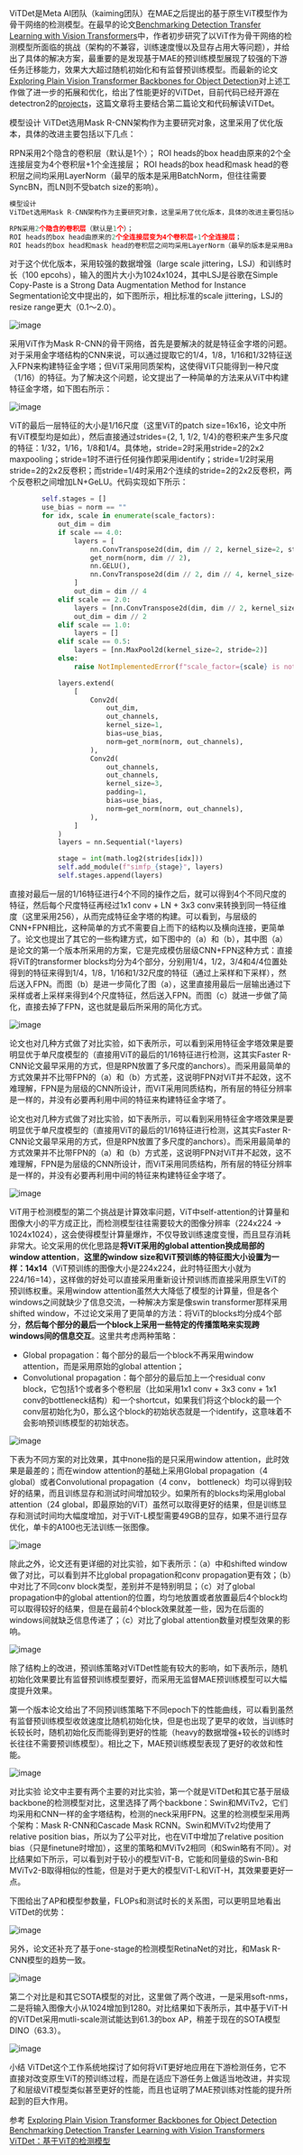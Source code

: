 ViTDet是Meta AI团队（kaiming团队）在MAE之后提出的基于原生ViT模型作为骨干网络的检测模型。在最早的论文[Benchmarking Detection Transfer Learning with Vision Transformers](https://link.zhihu.com/?target=https%3A//arxiv.org/abs/2111.11429)中，作者初步研究了以ViT作为骨干网络的检测模型所面临的挑战（架构的不兼容，训练速度慢以及显存占用大等问题），并给出了具体的解决方案，最重要的是发现基于MAE的预训练模型展现了较强的下游任务迁移能力，效果大大超过随机初始化和有监督预训练模型。而最新的论文[Exploring Plain Vision Transformer Backbones for Object Detection](https://link.zhihu.com/?target=https%3A//arxiv.org/abs/2203.16527)对上述工作做了进一步的拓展和优化，给出了性能更好的ViTDet，目前代码已经开源在detectron2的[projects](https://link.zhihu.com/?target=https%3A//github.com/facebookresearch/detectron2/tree/main/projects/ViTDet)，这篇文章将主要结合第二篇论文和代码解读ViTDet。

模型设计
ViTDet选用Mask R-CNN架构作为主要研究对象，这里采用了优化版本，具体的改进主要包括以下几点：

RPN采用2个隐含的卷积层（默认是1个）；
ROI heads的box head由原来的2个全连接层变为4个卷积层+1个全连接层；
ROI heads的box head和mask head的卷积层之间均采用LayerNorm（最早的版本是采用BatchNorm，但往往需要SyncBN，而LN则不受batch size的影响）。

```python
模型设计
ViTDet选用Mask R-CNN架构作为主要研究对象，这里采用了优化版本，具体的改进主要包括以下几点：

RPN采用2个隐含的卷积层（默认是1个）；
ROI heads的box head由原来的2个全连接层变为4个卷积层+1个全连接层；
ROI heads的box head和mask head的卷积层之间均采用LayerNorm（最早的版本是采用BatchNorm，但往往需要SyncBN，而LN则不受batch size的影响）。
```

对于这个优化版本，采用较强的数据增强（large scale jittering，LSJ）和训练时长（100 epcohs），输入的图片大小为1024x1024，其中LSJ是谷歌在Simple Copy-Paste is a Strong Data Augmentation Method for Instance Segmentation论文中提出的，如下图所示，相比标准的scale jittering，LSJ的resize range更大（0.1～2.0）。

![image](https://github.com/icey-zhang/notebook/assets/54712081/9d286cfd-d52d-4ffb-a325-0a6b99230895)

采用ViT作为Mask R-CNN的骨干网络，首先是要解决的就是特征金字塔的问题。对于采用金字塔结构的CNN来说，可以通过提取它的1/4，1/8，1/16和1/32特征送入FPN来构建特征金字塔；但ViT采用同质架构，这使得ViT只能得到一种尺度（1/16）的特征。为了解决这个问题，论文提出了一种简单的方法来从ViT中构建特征金字塔，如下图右所示：

![image](https://github.com/icey-zhang/notebook/assets/54712081/90ac1a1d-c250-4ee9-82b7-2e6b16c1ba46)

ViT的最后一层特征的大小是1/16尺度（这里ViT的patch size=16x16，论文中所有ViT模型均是如此），然后直接通过strides={2, 1, 1/2, 1/4}的卷积来产生多尺度的特征：1/32，1/16，1/8和1/4。具体地，stride=2时采用stride=2的2x2 maxpooling；stride=1时不进行任何操作即采用identify；stride=1/2时采用stride=2的2x2反卷积；而stride=1/4时采用2个连续的stride=2的2x2反卷积，两个反卷积之间增加LN+GeLU。代码实现如下所示：

```python
        self.stages = []
        use_bias = norm == ""
        for idx, scale in enumerate(scale_factors):
            out_dim = dim
            if scale == 4.0:
                layers = [
                    nn.ConvTranspose2d(dim, dim // 2, kernel_size=2, stride=2),
                    get_norm(norm, dim // 2),
                    nn.GELU(),
                    nn.ConvTranspose2d(dim // 2, dim // 4, kernel_size=2, stride=2),
                ]
                out_dim = dim // 4
            elif scale == 2.0:
                layers = [nn.ConvTranspose2d(dim, dim // 2, kernel_size=2, stride=2)]
                out_dim = dim // 2
            elif scale == 1.0:
                layers = []
            elif scale == 0.5:
                layers = [nn.MaxPool2d(kernel_size=2, stride=2)]
            else:
                raise NotImplementedError(f"scale_factor={scale} is not supported yet.")

            layers.extend(
                [
                    Conv2d(
                        out_dim,
                        out_channels,
                        kernel_size=1,
                        bias=use_bias,
                        norm=get_norm(norm, out_channels),
                    ),
                    Conv2d(
                        out_channels,
                        out_channels,
                        kernel_size=3,
                        padding=1,
                        bias=use_bias,
                        norm=get_norm(norm, out_channels),
                    ),
                ]
            )
            layers = nn.Sequential(*layers)

            stage = int(math.log2(strides[idx]))
            self.add_module(f"simfp_{stage}", layers)
            self.stages.append(layers)
```

直接对最后一层的1/16特征进行4个不同的操作之后，就可以得到4个不同尺度的特征，然后每个尺度特征再经过1x1 conv + LN + 3x3 conv来转换到同一特征维度（这里采用256），从而完成特征金字塔的构建。可以看到，与层级的CNN+FPN相比，这种简单的方式不需要自上而下的结构以及横向连接，更简单了。论文也提出了其它的一些构建方式，如下图中的（a）和（b），其中图（a）是论文的第一个版本所采用的方案，它是完成模仿层级CNN+FPN这种方式：直接将ViT的transformer blocks均分为4个部分，分别用1/4，1/2，3/4和4/4位置处得到的特征来得到1/4，1/8，1/16和1/32尺度的特征（通过上采样和下采样），然后送入FPN。而图（b）是进一步简化了图（a），这里直接用最后一层输出通过下采样或者上采样来得到4个尺度特征，然后送入FPN。而图（c）就进一步做了简化，直接去掉了FPN，这也就是最后所采用的简化方式。

![image](https://github.com/icey-zhang/notebook/assets/54712081/967b204c-a698-4e30-a362-4ad25c93d93f)

论文也对几种方式做了对比实验，如下表所示，可以看到采用特征金字塔效果是要明显优于单尺度模型的（直接用ViT的最后的1/16特征进行检测，这其实Faster R-CNN论文最早采用的方式，但是RPN放置了多尺度的anchors）。而采用最简单的方式效果并不比带FPN的（a）和（b）方式差，这说明FPN对ViT并不起效，这不难理解，FPN是为层级的CNN所设计，而ViT采用同质结构，所有层的特征分辨率是一样的，并没有必要再利用中间的特征来构建特征金字塔了。

论文也对几种方式做了对比实验，如下表所示，可以看到采用特征金字塔效果是要明显优于单尺度模型的（直接用ViT的最后的1/16特征进行检测，这其实Faster R-CNN论文最早采用的方式，但是RPN放置了多尺度的anchors）。而采用最简单的方式效果并不比带FPN的（a）和（b）方式差，这说明FPN对ViT并不起效，这不难理解，FPN是为层级的CNN所设计，而ViT采用同质结构，所有层的特征分辨率是一样的，并没有必要再利用中间的特征来构建特征金字塔了。

![image](https://github.com/icey-zhang/notebook/assets/54712081/53fd4e5b-58d2-4e46-a140-8407711dcd29)


ViT用于检测模型的第二个挑战是计算效率问题，ViT中self-attention的计算量和图像大小的平方成正比，而检测模型往往需要较大的图像分辨率（224x224 -> 1024x1024），这会使得模型计算量爆炸，不仅导致训练速度变慢，而且显存消耗非常大。论文采用的优化思路是**将ViT采用的global attention换成局部的window attention**，**这里的window size和ViT预训练的特征图大小设置为一样：14x14**（ViT预训练的图像大小是224x224，此时特征图大小就为224/16=14），这样做的好处可以直接采用重新设计预训练而直接采用原生ViT的预训练权重。采用window attention虽然大大降低了模型的计算量，但是各个windows之间就缺少了信息交流，一种解决方案是像swin transformer那样采用shifted window，不过论文采用了更简单的方法：将ViT的blocks均分成4个部分，**然后每个部分的最后一个block上采用一些特定的传播策略来实现跨windows间的信息交互**。这里共考虑两种策略：

- Global propagation：每个部分的最后一个block不再采用window attention，而是采用原始的global attention；
- Convolutional propagation：每个部分的最后加上一个residual conv block，它包括1个或者多个卷积层（比如采用1x1 conv + 3x3 conv + 1x1 conv的bottleneck结构）和一个shortcut，如果我们将这个block的最一个conv层初始化为0，那么这个block的初始状态就是一个identify，这意味着不会影响预训练模型的初始状态。

![image](https://github.com/icey-zhang/notebook/assets/54712081/9714c145-4e1b-42b7-9287-c030fdcdce17)

下表为不同方案的对比效果，其中none指的是只采用window attention，此时效果是最差的；而在window attention的基础上采用Global propagation（4 global）或者Convolutional propagation（4 conv， bottleneck）均可以得到较好的结果，而且训练显存和测试时间增加较少。如果所有的blocks均采用global attention（24 global，即最原始的ViT）虽然可以取得更好的结果，但是训练显存和测试时间均大幅度增加，对于ViT-L模型需要49GB的显存，如果不进行显存优化，单卡的A100也无法训练一张图像。

![image](https://github.com/icey-zhang/notebook/assets/54712081/a6f4a6ab-dff6-4c40-bc42-39ee7939cebc)

除此之外，论文还有更详细的对比实验，如下表所示：（a）中和shifted window做了对比，可以看到并不比global propagation和conv propagation更有效；（b）中对比了不同conv block类型，差别并不是特别明显；（c）对了global propagation中的global attention的位置，均匀地放置或者放置最后4个block均可以取得较好的结果，但是在最前4个block效果就差一些，因为在后面的windows间就缺乏信息传递了；（c）对比了global attention数量对模型效果的影响。

![image](https://github.com/icey-zhang/notebook/assets/54712081/701002ce-e34b-47ab-a5f3-6e56eda59e63)

除了结构上的改进，预训练策略对ViTDet性能有较大的影响，如下表所示，随机初始化效果要比有监督预训练模型要好，而采用无监督MAE预训练模型可以大幅度提升效果。

第一个版本论文给出了不同预训练策略下不同epoch下的性能曲线，可以看到虽然有监督预训练模型收敛速度比随机初始化快，但是也出现了更早的收敛，当训练时长较长时，随机初始化反而能得到更好的性能（heavy的数据增强+较长的训练时长往往不需要预训练模型）。相比之下，MAE预训练模型表现了更好的收敛和性能。

![image](https://github.com/icey-zhang/notebook/assets/54712081/9eef2e6f-f952-440c-8cb8-c362cd380dca)

对比实验
论文中主要有两个主要的对比实验，第一个就是ViTDet和其它基于层级backbone的检测模型对比，这里选择了两个backbone：Swin和MViTv2，它们均采用和CNN一样的金字塔结构，检测的neck采用FPN。这里的检测模型采用两个架构：Mask R-CNN和Cascade Mask RCNN。Swin和MViTv2均使用了relative position bias，所以为了公平对比，也在ViT中增加了relative position bias（只是finetune时增加），这里的策略和MViTv2相同（和Swin略有不同）。对比结果如下所示，可以看到对于较小的模型ViT-B，它能和同量级的Swin-B和MViTv2-B取得相似的性能，但是对于更大的模型ViT-L和ViT-H，其效果要更好一点。

下图给出了AP和模型参数量，FLOPs和测试时长的关系图，可以更明显地看出ViTDet的优势：

![image](https://github.com/icey-zhang/notebook/assets/54712081/1d8356a3-db46-48ce-8ba5-c63398d5ef73)


另外，论文还补充了基于one-stage的检测模型RetinaNet的对比，和Mask R- CNN模型的趋势一致。

![image](https://github.com/icey-zhang/notebook/assets/54712081/4a93eefb-eb57-49ec-a43e-47a4ba15556d)

第二个对比是和其它SOTA模型的对比，这里做了两个改进，一是采用soft-nms，二是将输入图像大小从1024增加到1280。对比结果如下表所示，其中基于ViT-H的ViTDet采用mutli-scale测试能达到61.3的box AP，稍差于现在的SOTA模型DINO（63.3）。

![image](https://github.com/icey-zhang/notebook/assets/54712081/686e53ab-adc0-40b5-bb23-b17846ba0e48)

小结
ViTDet这个工作系统地探讨了如何将ViT更好地应用在下游检测任务，它不直接对改变原生ViT的预训练过程，而是在适应下游任务上做适当地改进，并实现了和层级ViT模型类似甚至更好的性能，而且也证明了MAE预训练对性能的提升所起到的巨大作用。

参考
[Exploring Plain Vision Transformer Backbones for Object Detection](https://link.zhihu.com/?target=https%3A//arxiv.org/abs/2203.16527)
[Benchmarking Detection Transfer Learning with Vision Transformers](https://link.zhihu.com/?target=https%3A//arxiv.org/abs/2111.11429)
[ViTDet：基于ViT的检测模型](https://zhuanlan.zhihu.com/p/532475030)
